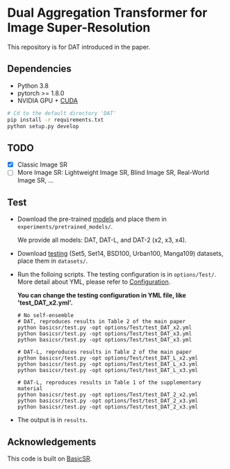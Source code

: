 # Dual Aggregation Transformer for Image Super-Resolution

This repository is for DAT introduced in the paper.

## Dependencies

- Python 3.8
- pytorch >= 1.8.0
- NVIDIA GPU + [CUDA](https://developer.nvidia.com/cuda-downloads)

```bash
# Cd to the default directory 'DAT'
pip install -r requirements.txt
python setup.py develop
```

## TODO

* [x] Classic Image SR
* [ ] More Image SR: Lightweight Image SR, Blind Image SR, Real-World Image SR, ...

## Test

- Download the pre-trained [models](https://ufile.io/4u0ms0h5) and place them in `experiments/pretrained_models/`.

  We provide all models: DAT, DAT-L, and DAT-2 (x2, x3, x4).

- Download [testing](https://ufile.io/6ek67nf8) (Set5, Set14, BSD100, Urban100, Manga109) datasets, place them in `datasets/`.

- Run the folloing scripts. The testing configuration is in `options/Test/`. More detail about YML, please refer to [Configuration](https://github.com/XPixelGroup/BasicSR/blob/master/docs/Config.md).

  **You can change the testing configuration in YML file, like 'test_DAT_x2.yml'.**

  ```shell
  # No self-ensemble
  # DAT, reproduces results in Table 2 of the main paper
  python basicsr/test.py -opt options/Test/test_DAT_x2.yml
  python basicsr/test.py -opt options/Test/test_DAT_x3.yml
  python basicsr/test.py -opt options/Test/test_DAT_x3.yml
  
  # DAT-L, reproduces results in Table 2 of the main paper
  python basicsr/test.py -opt options/Test/test_DAT_L_x2.yml
  python basicsr/test.py -opt options/Test/test_DAT_L_x3.yml
  python basicsr/test.py -opt options/Test/test_DAT_L_x3.yml
  
  # DAT-L, reproduces results in Table 1 of the supplementary material
  python basicsr/test.py -opt options/Test/test_DAT_2_x2.yml
  python basicsr/test.py -opt options/Test/test_DAT_2_x3.yml
  python basicsr/test.py -opt options/Test/test_DAT_2_x3.yml
  ```

- The output is in `results`.

## Acknowledgements

This code is built on  [BasicSR](https://github.com/XPixelGroup/BasicSR).